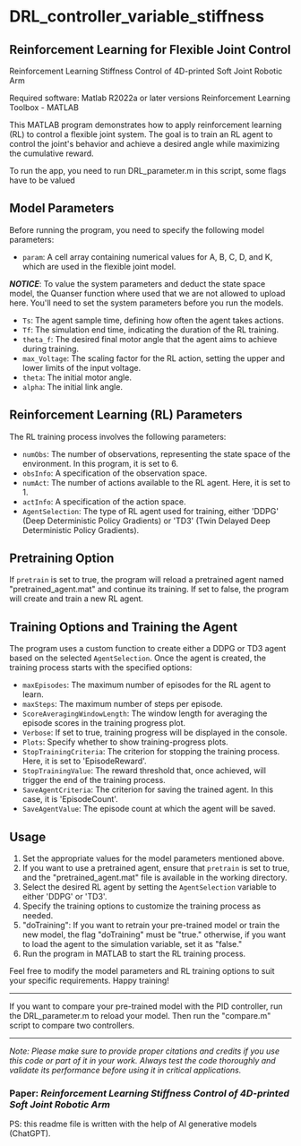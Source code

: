 # DRL_controller_variable_stiffness
## Reinforcement Learning for Flexible Joint Control
Reinforcement Learning Stiffness Control of 4D-printed Soft Joint Robotic Arm


Required software: 
Matlab R2022a or later versions
Reinforcement Learning Toolbox - MATLAB



This MATLAB program demonstrates how to apply reinforcement learning (RL) to control a flexible joint system. The goal is to train an RL agent to control the joint's behavior and achieve a desired angle while maximizing the cumulative reward.

To run the app, you need to run DRL_parameter.m
in this script, some flags have to be valued 

## Model Parameters

Before running the program, you need to specify the following model parameters:

- `param`: A cell array containing numerical values for A, B, C, D, and K, which are used in the flexible joint model.

***NOTICE***: To value the system parameters and deduct the state space model, the Quanser function where used that we are not allowed to upload here.
You'll need to set the system parameters before you run the models.

- `Ts`: The agent sample time, defining how often the agent takes actions.
- `Tf`: The simulation end time, indicating the duration of the RL training.
- `theta_f`: The desired final motor angle that the agent aims to achieve during training.
- `max_Voltage`: The scaling factor for the RL action, setting the upper and lower limits of the input voltage.
- `theta`: The initial motor angle.
- `alpha`: The initial link angle.

## Reinforcement Learning (RL) Parameters

The RL training process involves the following parameters:

- `numObs`: The number of observations, representing the state space of the environment. In this program, it is set to 6.
- `obsInfo`: A specification of the observation space.
- `numAct`: The number of actions available to the RL agent. Here, it is set to 1.
- `actInfo`: A specification of the action space.
- `AgentSelection`: The type of RL agent used for training, either 'DDPG' (Deep Deterministic Policy Gradients) or 'TD3' (Twin Delayed Deep Deterministic Policy Gradients).

## Pretraining Option

If `pretrain` is set to true, the program will reload a pretrained agent named "pretrained_agent.mat" and continue its training. If set to false, the program will create and train a new RL agent.

## Training Options and Training the Agent

The program uses a custom function to create either a DDPG or TD3 agent based on the selected `AgentSelection`. Once the agent is created, the training process starts with the specified options:

- `maxEpisodes`: The maximum number of episodes for the RL agent to learn.
- `maxSteps`: The maximum number of steps per episode.
- `ScoreAveragingWindowLength`: The window length for averaging the episode scores in the training progress plot.
- `Verbose`: If set to true, training progress will be displayed in the console.
- `Plots`: Specify whether to show training-progress plots.
- `StopTrainingCriteria`: The criterion for stopping the training process. Here, it is set to 'EpisodeReward'.
- `StopTrainingValue`: The reward threshold that, once achieved, will trigger the end of the training process.
- `SaveAgentCriteria`: The criterion for saving the trained agent. In this case, it is 'EpisodeCount'.
- `SaveAgentValue`: The episode count at which the agent will be saved.

## Usage

1. Set the appropriate values for the model parameters mentioned above.
2. If you want to use a pretrained agent, ensure that `pretrain` is set to true, and the "pretrained_agent.mat" file is available in the working directory.
3. Select the desired RL agent by setting the `AgentSelection` variable to either 'DDPG' or 'TD3'.
4. Specify the training options to customize the training process as needed.
5. "doTraining": If you want to retrain your pre-trained model or train the new model, the flag "doTraining" must be "true."
    otherwise, if you want to load the agent to the simulation variable, set it as "false."
6. Run the program in MATLAB to start the RL training process.

Feel free to modify the model parameters and RL training options to suit your specific requirements. Happy training!

---

If you want to compare your pre-trained model with the PID controller, run the DRL_parameter.m to reload your model.
Then run the "compare.m" script to compare two controllers.

---
*Note: Please make sure to provide proper citations and credits if you use this code or part of it in your work. Always test the code thoroughly and validate its performance before using it in critical applications.*


### Paper: ***Reinforcement Learning Stiffness Control of 4D-printed Soft Joint Robotic Arm***

PS: this readme file is written with the help of AI generative models (ChatGPT).
